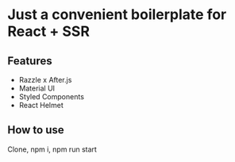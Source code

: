 # Just a convenient boilerplate for React + SSR

## Features
- Razzle x After.js
- Material UI
- Styled Components
- React Helmet

## How to use

Clone, npm i, npm run start

